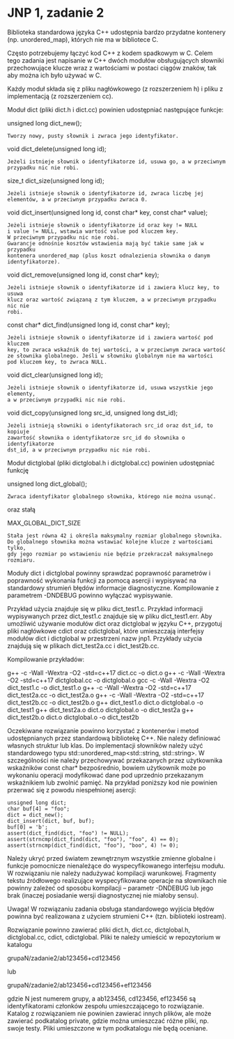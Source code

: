 # JNP 1, zadanie 2

Biblioteka standardowa języka C++ udostępnia bardzo przydatne kontenery (np.
unordered_map), których nie ma w bibliotece C.

Często potrzebujemy łączyć kod C++ z kodem spadkowym w C. Celem tego zadania
jest napisanie w C++ dwóch modułów obsługujących słowniki przechowujące
klucze wraz z wartościami w postaci ciągów znaków, tak aby można ich było
używać w C.

Każdy moduł składa się z pliku nagłówkowego (z rozszerzeniem h) i pliku
z implementacją (z rozszerzeniem cc).

Moduł dict (pliki dict.h i dict.cc) powinien udostępniać następujące funkcje:

unsigned long dict_new();

    Tworzy nowy, pusty słownik i zwraca jego identyfikator.

void dict_delete(unsigned long id);

    Jeżeli istnieje słownik o identyfikatorze id, usuwa go, a w przeciwnym
    przypadku nic nie robi.

size_t dict_size(unsigned long id);

    Jeżeli istnieje słownik o identyfikatorze id, zwraca liczbę jej
    elementów, a w przeciwnym przypadku zwraca 0.

void dict_insert(unsigned long id, const char* key, const char* value);

    Jeżeli istnieje słownik o identyfikatorze id oraz key != NULL
    i value != NULL, wstawia wartość value pod kluczem key.
    W przeciwnym przypadku nic nie robi.
    Gwarancje odnośnie kosztów wstawienia mają być takie same jak w przypadku
    kontenera unordered_map (plus koszt odnalezienia słownika o danym
    identyfikatorze).

void dict_remove(unsigned long id, const char* key);

    Jeżeli istnieje słownik o identyfikatorze id i zawiera klucz key, to usuwa
    klucz oraz wartość związaną z tym kluczem, a w przeciwnym przypadku nic nie
    robi.

const char* dict_find(unsigned long id, const char* key);

    Jeżeli istnieje słownik o identyfikatorze id i zawiera wartość pod kluczem
    key, to zwraca wskaźnik do tej wartości, a w przeciwnym zwraca wartość
    ze słownika globalnego. Jeśli w słowniku globalnym nie ma wartości
    pod kluczem key, to zwraca NULL.

void dict_clear(unsigned long id);

    Jeżeli istnieje słownik o identyfikatorze id, usuwa wszystkie jego elementy,
    a w przeciwnym przypadki nic nie robi.

void dict_copy(unsigned long src_id, unsigned long dst_id);

    Jeżeli istnieją słowniki o identyfikatorach src_id oraz dst_id, to kopiuje
    zawartość słownika o identyfikatorze src_id do słownika o identyfikatorze
    dst_id, a w przeciwnym przypadku nic nie robi.

Moduł dictglobal (pliki dictglobal.h i dictglobal.cc) powinien udostępniać
funkcję

unsigned long dict_global();

    Zwraca identyfikator globalnego słownika, którego nie można usunąć.

oraz stałą

MAX_GLOBAL_DICT_SIZE

    Stała jest równa 42 i określa maksymalny rozmiar globalnego słownika.
    Do globalnego słownika można wstawiać kolejne klucze z wartościami tylko,
    gdy jego rozmiar po wstawieniu nie będzie przekraczał maksymalnego
    rozmiaru.

Moduły dict i dictglobal powinny sprawdzać poprawność parametrów i poprawność
wykonania funkcji za pomocą asercji i wypisywać na standardowy strumień
błędów informacje diagnostyczne. Kompilowanie z parametrem -DNDEBUG powinno
wyłączać wypisywanie.

Przykład użycia znajduje się w pliku dict_test1.c. Przykład informacji
wypisywanych przez dict_test1.c znajduje się w pliku dict_test1.err.
Aby umożliwić używanie modułów dict oraz dictglobal w języku C++,
przygotuj pliki nagłówkowe cdict oraz cdictglobal, które umieszczają
interfejsy modułów dict i dictglobal w przestrzeni nazw jnp1. Przykłady użycia
znajdują się w plikach dict_test2a.cc i dict_test2b.cc.

Kompilowanie przykładów:

g++ -c -Wall -Wextra -O2 -std=c++17 dict.cc -o dict.o
g++ -c -Wall -Wextra -O2 -std=c++17 dictglobal.cc -o dictglobal.o
gcc -c -Wall -Wextra -O2 dict_test1.c -o dict_test1.o
g++ -c -Wall -Wextra -O2 -std=c++17 dict_test2a.cc -o dict_test2a.o
g++ -c -Wall -Wextra -O2 -std=c++17 dict_test2b.cc -o dict_test2b.o
g++ dict_test1.o dict.o dictglobal.o -o dict_test1
g++ dict_test2a.o dict.o dictglobal.o -o dict_test2a
g++ dict_test2b.o dict.o dictglobal.o -o dict_test2b

Oczekiwane rozwiązanie powinno korzystać z kontenerów i metod udostępnianych
przez standardową bibliotekę C++. Nie należy definiować własnych struktur lub
klas. Do implementacji słowników należy użyć standardowego typu
std::unordered_map<std::string, std::string>. W szczególności nie należy
przechowywać przekazanych przez użytkownika wskaźników const char* bezpośrednio,
bowiem użytkownik może po wykonaniu operacji modyfikować dane pod uprzednio
przekazanym  wskaźnikiem lub zwolnić pamięć. Na przykład poniższy kod nie
powinien przerwać się z powodu niespełnionej asercji:

    unsigned long dict;
    char buf[4] = "foo";
    dict = dict_new();
    dict_insert(dict, buf, buf);
    buf[0] = 'b';
    assert(dict_find(dict, "foo") != NULL);
    assert(strncmp(dict_find(dict, "foo"), "foo", 4) == 0);
    assert(strncmp(dict_find(dict, "foo"), "boo", 4) != 0);

Należy ukryć przed światem zewnętrznym wszystkie zmienne globalne i funkcje
pomocnicze nienależące do wyspecyfikowanego interfejsu modułu.
W rozwiązaniu nie należy nadużywać kompilacji warunkowej. Fragmenty tekstu
źródłowego realizujące wyspecyfikowane operacje na słownikach nie powinny
zależeć od sposobu kompilacji – parametr -DNDEBUG lub jego brak (inaczej
posiadanie wersji diagnostycznej nie miałoby sensu).

Uwaga! W rozwiązaniu zadania obsługa standardowego wyjścia błędów powinna być
realizowana z użyciem strumieni C++ (tzn. biblioteki iostream).

Rozwiązanie powinno zawierać pliki dict.h, dict.cc, dictglobal.h, dictglobal.cc,
cdict, cdictglobal. Pliki te należy umieścić w repozytorium w katalogu

grupaN/zadanie2/ab123456+cd123456

lub

grupaN/zadanie2/ab123456+cd123456+ef123456

gdzie N jest numerem grupy, a ab123456, cd123456, ef123456 są identyfikatorami
członków zespołu umieszczającego to rozwiązanie.
Katalog z rozwiązaniem nie powinien zawierać innych plików, ale może zawierać
podkatalog private, gdzie można umieszczać różne pliki, np. swoje testy. Pliki
umieszczone w tym podkatalogu nie będą oceniane.
